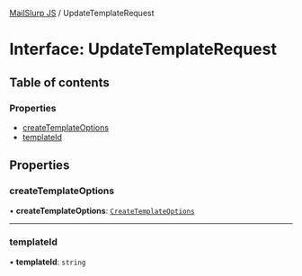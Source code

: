 [MailSlurp JS](../README.md) / UpdateTemplateRequest

# Interface: UpdateTemplateRequest

## Table of contents

### Properties

- [createTemplateOptions](UpdateTemplateRequest.md#createtemplateoptions)
- [templateId](UpdateTemplateRequest.md#templateid)

## Properties

### createTemplateOptions

• **createTemplateOptions**: [`CreateTemplateOptions`](CreateTemplateOptions.md)

___

### templateId

• **templateId**: `string`
